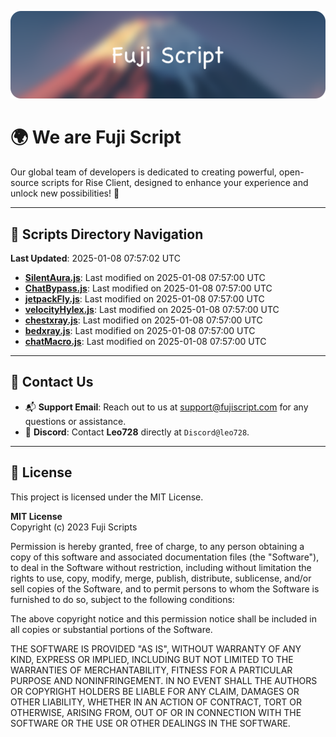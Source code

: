![Banner](.github/b.webp)

# 🌍 **We are Fuji Script**

Our global team of developers is dedicated to creating powerful, open-source scripts for Rise Client, designed to enhance your experience and unlock new possibilities! 🌟

---
<!-- SCRIPTS_NAVIGATION_START -->
## 📂 **Scripts Directory Navigation**

**Last Updated**: 2025-01-08 07:57:02 UTC

- **[SilentAura.js](scripts/SilentAura.js)**: Last modified on 2025-01-08 07:57:00 UTC
- **[ChatBypass.js](scripts/ChatBypass.js)**: Last modified on 2025-01-08 07:57:00 UTC
- **[jetpackFly.js](scripts/jetpackFly.js)**: Last modified on 2025-01-08 07:57:00 UTC
- **[velocityHylex.js](scripts/velocityHylex.js)**: Last modified on 2025-01-08 07:57:00 UTC
- **[chestxray.js](scripts/chestxray.js)**: Last modified on 2025-01-08 07:57:00 UTC
- **[bedxray.js](scripts/bedxray.js)**: Last modified on 2025-01-08 07:57:00 UTC
- **[chatMacro.js](scripts/chatMacro.js)**: Last modified on 2025-01-08 07:57:00 UTC

<!-- SCRIPTS_NAVIGATION_END -->

---

## 💬 **Contact Us**  
- 📬 **Support Email**: Reach out to us at [support@fujiscript.com](mailto:support@fujiscript.com) for any questions or assistance.  
- 💬 **Discord**: Contact **Leo728** directly at `Discord@leo728`.

---

## 📜 **License**

This project is licensed under the MIT License.  

**MIT License**  
Copyright (c) 2023 Fuji Scripts  

Permission is hereby granted, free of charge, to any person obtaining a copy of this software and associated documentation files (the "Software"), to deal in the Software without restriction, including without limitation the rights to use, copy, modify, merge, publish, distribute, sublicense, and/or sell copies of the Software, and to permit persons to whom the Software is furnished to do so, subject to the following conditions:  

The above copyright notice and this permission notice shall be included in all copies or substantial portions of the Software.  

THE SOFTWARE IS PROVIDED "AS IS", WITHOUT WARRANTY OF ANY KIND, EXPRESS OR IMPLIED, INCLUDING BUT NOT LIMITED TO THE WARRANTIES OF MERCHANTABILITY, FITNESS FOR A PARTICULAR PURPOSE AND NONINFRINGEMENT. IN NO EVENT SHALL THE AUTHORS OR COPYRIGHT HOLDERS BE LIABLE FOR ANY CLAIM, DAMAGES OR OTHER LIABILITY, WHETHER IN AN ACTION OF CONTRACT, TORT OR OTHERWISE, ARISING FROM, OUT OF OR IN CONNECTION WITH THE SOFTWARE OR THE USE OR OTHER DEALINGS IN THE SOFTWARE.  
